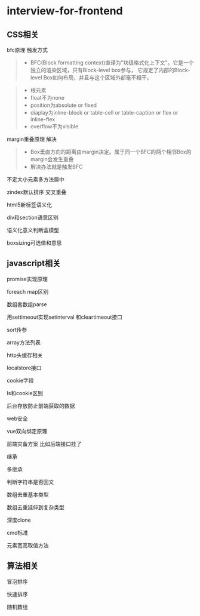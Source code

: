 # interview-for-frontend

## CSS相关
bfc原理 触发方式
> * BFC(Block formatting context)直译为"块级格式化上下文"。它是一个独立的渲染区域，只有Block-level box参与， 它规定了内部的Block-level Box如何布局，并且与这个区域外部毫不相干。


> * 根元素
> * float不为none
> * position为absolute or fixed
> * diaplay为inline-block or table-cell or table-caption or flex or inline-flex
> * overflow不为visible

margin重叠原理 解决
> * Box垂直方向的距离由margin决定。属于同一个BFC的两个相邻Box的margin会发生重叠
> * 解决办法就是触发BFC

不定大小元素多方法居中

zindex默认排序 交叉重叠

html5新标签语义化

div和section语意区别

语义化意义判断盒模型

boxsizing可选值和意思

## javascript相关
promise实现原理

foreach map区别

数组套数组parse

用settimeout实现setinterval 和cleartimeout接口

sort传参

array方法列表

http头缓存相关

localstore接口

cookie字段

ls和cookie区别

后台存放防止前端获取的数据

web安全

vue双向绑定原理

前端灾备方案 比如后端接口挂了

继承

多继承

判断字符串是否回文

数组去重基本类型

数组去重延伸到复杂类型

深度clone

cmd标准

元素宽高取值方法

## 算法相关
冒泡排序

快速排序

随机数组





